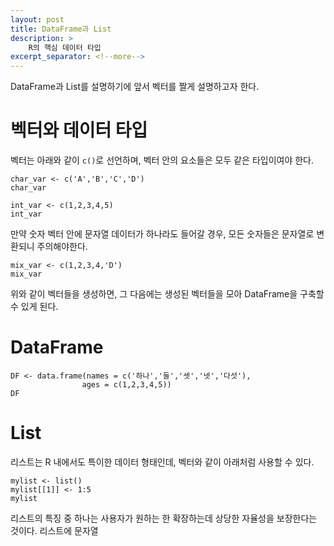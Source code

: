 ```yaml
---
layout: post
title: DataFrame과 List
description: >
    R의 핵심 데이터 타입
excerpt_separator: <!--more-->
---
```


<!--more-->

DataFrame과 List를 설명하기에 앞서 벡터를 짤게 설명하고자 한다.

# 벡터와 데이터 타입

벡터는 아래와 같이 `c()`로 선언하며, 벡터 안의 요소들은 모두 같은 타입이여야 한다.
```r:
char_var <- c('A','B','C','D')
char_var
```
```r:
int_var <- c(1,2,3,4,5)
int_var
```
만약 숫자 벡터 안에 문자열 데이터가 하나라도 들어갈 경우, 모든 숫자들은 문자열로 변환되니 주의해야한다.
```r:
mix_var <- c(1,2,3,4,'D')
mix_var
```
위와 같이 벡터들을 생성하면, 그 다음에는 생성된 벡터들을 모아 DataFrame을 구축할 수 있게 된다.

# DataFrame

```r:
DF <- data.frame(names = c('하나','둘','셋','넷','다섯'),
                ages = c(1,2,3,4,5))
DF
```

# List

리스트는 R 내에서도 특이한 데이터 형태인데, 벡터와 같이 아래처럼 사용할 수 있다.
```r:
mylist <- list()
mylist[[1]] <- 1:5
mylist
```

리스트의 특징 중 하나는 사용자가 원하는 한 확장하는데 상당한 자율성을 보장한다는 것이다.
리스트에 문자열 